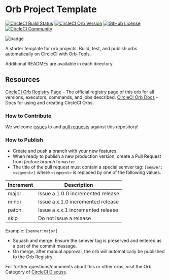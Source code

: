 # Orb Project Template

[![CircleCI Build Status](https://circleci.com/gh/RHEMS-Japan/orbs-badges.svg?style=shield "CircleCI Build Status")](https://circleci.com/gh/RHEMS-Japan/orbs-badges) [![CircleCI Orb Version](https://badges.circleci.com/orbs/rhems-japan/badges.svg)](https://circleci.com/orbs/registry/orb/rhems-japan/badges) [![GitHub License](https://img.shields.io/badge/license-MIT-lightgrey.svg)](https://raw.githubusercontent.com/RHEMS-Japan/orbs-badges/master/LICENSE) [![CircleCI Community](https://img.shields.io/badge/community-CircleCI%20Discuss-343434.svg)](https://discuss.circleci.com/c/ecosystem/orbs)

![badge](https://badges.rhems-japan.com/api-get-badge.svg?user_id=SuXRjLryiXUnKMsqxKYMqFfpS6t2&organization=RHEMS-Japan&repo=orbs-badges&app=orbs-badges&branch=alpha&cised=true&update=20211129-121625)

A starter template for orb projects. Build, test, and publish orbs automatically on CircleCI with [Orb-Tools](https://circleci.com/orbs/registry/orb/circleci/orb-tools).

Additional READMEs are available in each directory.



## Resources

[CircleCI Orb Registry Page](https://circleci.com/orbs/registry/orb/rhems-japan/orbs-badges) - The official registry page of this orb for all versions, executors, commands, and jobs described.
[CircleCI Orb Docs](https://circleci.com/docs/2.0/orb-intro/#section=configuration) - Docs for using and creating CircleCI Orbs.

### How to Contribute

We welcome [issues](https://github.com/RHEMS-Japan/orbs-badges/issues) to and [pull requests](https://github.com/RHEMS-Japan/orbs-badges/pulls) against this repository!

### How to Publish
* Create and push a branch with your new features.
* When ready to publish a new production version, create a Pull Request from _feature branch_ to `master`.
* The title of the pull request must contain a special semver tag: `[semver:<segment>]` where `<segment>` is replaced by one of the following values.

| Increment | Description|
| ----------| -----------|
| major     | Issue a 1.0.0 incremented release|
| minor     | Issue a x.1.0 incremented release|
| patch     | Issue a x.x.1 incremented release|
| skip      | Do not issue a release|

Example: `[semver:major]`

* Squash and merge. Ensure the semver tag is preserved and entered as a part of the commit message.
* On merge, after manual approval, the orb will automatically be published to the Orb Registry.


For further questions/comments about this or other orbs, visit the Orb Category of [CircleCI Discuss](https://discuss.circleci.com/c/orbs).
